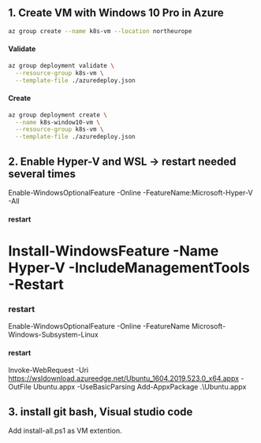 ## 1.  Create VM with Windows 10 Pro in Azure

```bash
az group create --name k8s-vm --location northeurope
```

#### Validate 
```bash
az group deployment validate \
  --resource-group k8s-vm \
  --template-file ./azuredeploy.json

```
#### Create 
```bash
az group deployment create \
  --name k8s-window10-vm \
  --resource-group k8s-vm \
  --template-file ./azuredeploy.json

```

## 2. Enable Hyper-V  and WSL -> restart needed several times 
Enable-WindowsOptionalFeature -Online -FeatureName:Microsoft-Hyper-V -All
#### restart 
# Install-WindowsFeature -Name Hyper-V -IncludeManagementTools -Restart
### restart 
Enable-WindowsOptionalFeature -Online -FeatureName Microsoft-Windows-Subsystem-Linux
#### restart 
Invoke-WebRequest -Uri https://wsldownload.azureedge.net/Ubuntu_1604.2019.523.0_x64.appx -OutFile Ubuntu.appx -UseBasicParsing
Add-AppxPackage .\Ubuntu.appx

## 3. install git bash, Visual studio code 
Add  install-all.ps1 as VM extention.


